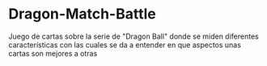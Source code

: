 # Dragon-Match-Battle
Juego de cartas sobre la serie de "Dragon Ball" donde se miden diferentes características con las cuales se da a entender en que aspectos unas cartas son mejores a otras 
